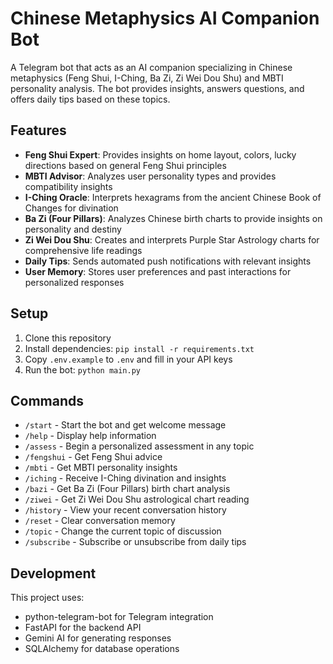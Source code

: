 # Chinese Metaphysics AI Companion Bot

A Telegram bot that acts as an AI companion specializing in Chinese metaphysics (Feng Shui, I-Ching, Ba Zi, Zi Wei Dou Shu) and MBTI personality analysis. The bot provides insights, answers questions, and offers daily tips based on these topics.

## Features

- **Feng Shui Expert**: Provides insights on home layout, colors, lucky directions based on general Feng Shui principles
- **MBTI Advisor**: Analyzes user personality types and provides compatibility insights
- **I-Ching Oracle**: Interprets hexagrams from the ancient Chinese Book of Changes for divination
- **Ba Zi (Four Pillars)**: Analyzes Chinese birth charts to provide insights on personality and destiny
- **Zi Wei Dou Shu**: Creates and interprets Purple Star Astrology charts for comprehensive life readings
- **Daily Tips**: Sends automated push notifications with relevant insights
- **User Memory**: Stores user preferences and past interactions for personalized responses

## Setup

1. Clone this repository
2. Install dependencies: `pip install -r requirements.txt`
3. Copy `.env.example` to `.env` and fill in your API keys
4. Run the bot: `python main.py`

## Commands

- `/start` - Start the bot and get welcome message
- `/help` - Display help information
- `/assess` - Begin a personalized assessment in any topic
- `/fengshui` - Get Feng Shui advice
- `/mbti` - Get MBTI personality insights
- `/iching` - Receive I-Ching divination and insights
- `/bazi` - Get Ba Zi (Four Pillars) birth chart analysis
- `/ziwei` - Get Zi Wei Dou Shu astrological chart reading
- `/history` - View your recent conversation history
- `/reset` - Clear conversation memory
- `/topic` - Change the current topic of discussion
- `/subscribe` - Subscribe or unsubscribe from daily tips

## Development

This project uses:
- python-telegram-bot for Telegram integration
- FastAPI for the backend API
- Gemini AI for generating responses
- SQLAlchemy for database operations